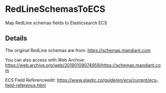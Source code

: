 # RedLineSchemasToECS
Map RedLine schemas fields to Elasticsearch ECS

## Details
The original RedLine schemas are from: 
<https://schemas.mandiant.com>

You can also access with Web Archive: 
<https://web.archive.org/web/20190109074959/https://schemas.mandiant.com>

ECS Field Referenceedit:
<https://www.elastic.co/guide/en/ecs/current/ecs-field-reference.html>
